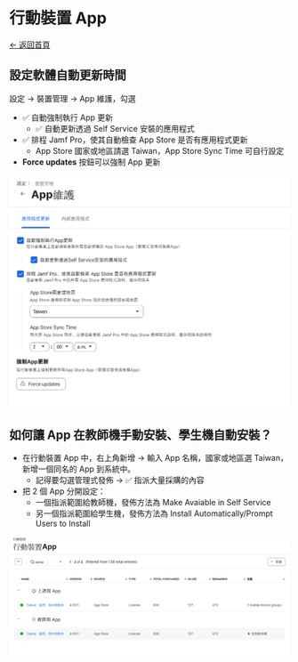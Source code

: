 # 行動裝置 App

[← 返回首頁](../)

## 設定軟體自動更新時間

設定 → 裝置管理 → App 維護，勾選

* ✅ 自動強制執行 App 更新
  * ✅ 自動更新透過 Self Service 安裝的應用程式
* ✅ 排程 Jamf Pro，使其自動檢查 App Store 是否有應用程式更新
  * App Store 國家或地區請選 Taiwan，App Store Sync Time 可自行設定
* **Force updates** 按鈕可以強制 App 更新

![設定：App 維護](../image/設定：App%20維護.png)

## 如何讓 App 在教師機手動安裝、學生機自動安裝？

* 在行動裝置 App 中，右上角新增 → 輸入 App 名稱，國家或地區選 Taiwan，新增一個同名的 App 到系統中。
  * 記得要勾選管理式發佈 → ✅ 指派大量採購的內容
* 把 2 個 App 分開設定：
  * 一個指派範圍給教師機，發佈方法為 Make Avaiable in Self Service
  * 另一個指派範圍給學生機，發佈方法為 Install Automatically/Prompt Users to Install

![設定：App 分別設定](../image/設定：App%20分別設定.png)
